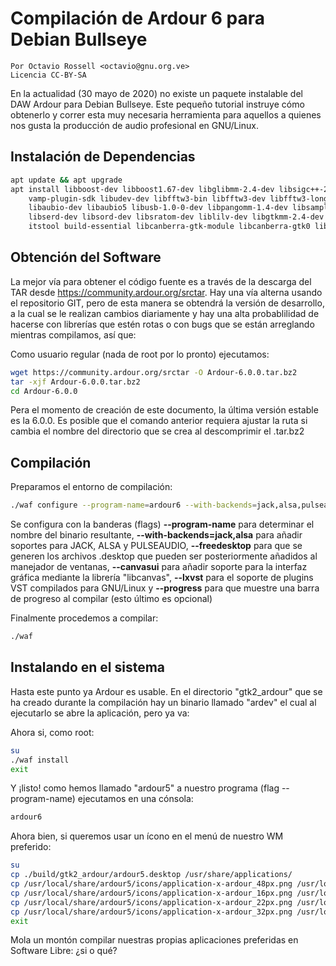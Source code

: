 # Compilación de Ardour 6 para Debian Bullseye

```
Por Octavio Rossell <octavio@gnu.org.ve>
Licencia CC-BY-SA
```

En la actualidad (30 mayo de 2020) no existe un paquete instalable del DAW Ardour para Debian Bullseye. Este pequeño tutorial instruye cómo obtenerlo y correr esta muy necesaria herramienta para aquellos a quienes nos gusta la producción de audio profesional en GNU/Linux.

## Instalación de Dependencias

```bash
apt update && apt upgrade
apt install libboost-dev libboost1.67-dev libglibmm-2.4-dev libsigc++-2.0-dev libtag1-dev \
    vamp-plugin-sdk libudev-dev libfftw3-bin libfftw3-dev libfftw3-long3 libfftw3-quad3 \
    libaubio-dev libaubio5 libusb-1.0-0-dev libpangomm-1.4-dev libsamplerate0-dev  lv2-dev \
    libserd-dev libsord-dev libsratom-dev liblilv-dev libgtkmm-2.4-dev libsuil-dev libreadline6-dev \
    itstool build-essential libcanberra-gtk-module libcanberra-gtk0 libwebsockets-dev
```

## Obtención del Software

La mejor vía para obtener el código fuente es a través de la descarga del TAR desde https://community.ardour.org/srctar. Hay una vía alterna usando el repositorio GIT, pero de esta manera se obtendrá la versión de desarrollo, a la cual se le realizan cambios diariamente y hay una alta probablilidad de hacerse con librerías que estén rotas o con bugs que se están arreglando mientras compilamos, así que:

Como usuario regular (nada de root por lo pronto) ejecutamos:

```bash
wget https://community.ardour.org/srctar -O Ardour-6.0.0.tar.bz2
tar -xjf Ardour-6.0.0.tar.bz2
cd Ardour-6.0.0
```

Pera el momento de creación de este documento, la última versión estable es la 6.0.0. Es posible que el comando anterior requiera ajustar la ruta si cambia el nombre del directorio que se crea al descomprimir el .tar.bz2

## Compilación

Preparamos el entorno de compilación:

```bash
./waf configure --program-name=ardour6 --with-backends=jack,alsa,pulseaudio --freedesktop --lxvst --progress --canvasui
```
Se configura con la banderas (flags) **--program-name** para determinar el nombre del binario resultante, **--with-backends=jack,alsa** para añadir soportes para JACK, ALSA y PULSEAUDIO, **--freedesktop** para que se generen los archivos .desktop que pueden ser posteriormente añadidos al manejador de ventanas, **--canvasui** para añadir soporte para la interfaz gráfica mediante la librería "libcanvas", **--lxvst** para el soporte de plugins VST compilados para GNU/Linux y **--progress** para que muestre una barra de progreso al compilar (esto último es opcional)

Finalmente procedemos a compilar:
```bash
./waf
```

## Instalando en el sistema

Hasta este punto ya Ardour es usable. En el directorio "gtk2_ardour" que se ha creado durante la compilación hay un binario llamado "ardev" el cual al ejecutarlo se abre la aplicación, pero ya va:

Ahora si, como root:
```bash
su
./waf install
exit
```

Y ¡listo! como hemos llamado "ardour5" a nuestro programa (flag --program-name) ejecutamos en una cónsola:

```bash
ardour6
```

Ahora bien, si queremos usar un ícono en el menú de nuestro WM preferido:
```bash
su
cp ./build/gtk2_ardour/ardour5.desktop /usr/share/applications/
cp /usr/local/share/ardour5/icons/application-x-ardour_48px.png /usr/local/share/ardour5/icons/ardour5-icon_48px.png
cp /usr/local/share/ardour5/icons/application-x-ardour_16px.png /usr/local/share/ardour5/icons/ardour5-icon_16px.png
cp /usr/local/share/ardour5/icons/application-x-ardour_22px.png /usr/local/share/ardour5/icons/ardour5-icon_22px.png
cp /usr/local/share/ardour5/icons/application-x-ardour_32px.png /usr/local/share/ardour5/icons/ardour5-icon_32px.png
exit
```

Mola un montón compilar nuestras propias aplicaciones preferidas en Software Libre: ¿si o qué?


